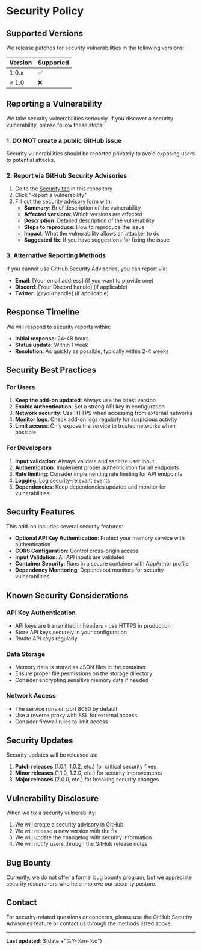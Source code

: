 # Security Policy

## Supported Versions

We release patches for security vulnerabilities in the following versions:

| Version | Supported          |
| ------- | ------------------ |
| 1.0.x   | :white_check_mark: |
| < 1.0   | :x:                |

## Reporting a Vulnerability

We take security vulnerabilities seriously. If you discover a security vulnerability, please follow these steps:

### 1. **DO NOT** create a public GitHub issue

Security vulnerabilities should be reported privately to avoid exposing users to potential attacks.

### 2. Report via GitHub Security Advisories

1. Go to the [Security tab](https://github.com/swingerman/ha-mcp-memory-addon/security) in this repository
2. Click "Report a vulnerability"
3. Fill out the security advisory form with:
   - **Summary**: Brief description of the vulnerability
   - **Affected versions**: Which versions are affected
   - **Description**: Detailed description of the vulnerability
   - **Steps to reproduce**: How to reproduce the issue
   - **Impact**: What the vulnerability allows an attacker to do
   - **Suggested fix**: If you have suggestions for fixing the issue

### 3. Alternative Reporting Methods

If you cannot use GitHub Security Advisories, you can report via:

- **Email**: [Your email address] (if you want to provide one)
- **Discord**: [Your Discord handle] (if applicable)
- **Twitter**: [@yourhandle] (if applicable)

## Response Timeline

We will respond to security reports within:

- **Initial response**: 24-48 hours
- **Status update**: Within 1 week
- **Resolution**: As quickly as possible, typically within 2-4 weeks

## Security Best Practices

### For Users

1. **Keep the add-on updated**: Always use the latest version
2. **Enable authentication**: Set a strong API key in configuration
3. **Network security**: Use HTTPS when accessing from external networks
4. **Monitor logs**: Check add-on logs regularly for suspicious activity
5. **Limit access**: Only expose the service to trusted networks when possible

### For Developers

1. **Input validation**: Always validate and sanitize user input
2. **Authentication**: Implement proper authentication for all endpoints
3. **Rate limiting**: Consider implementing rate limiting for API endpoints
4. **Logging**: Log security-relevant events
5. **Dependencies**: Keep dependencies updated and monitor for vulnerabilities

## Security Features

This add-on includes several security features:

- **Optional API Key Authentication**: Protect your memory service with authentication
- **CORS Configuration**: Control cross-origin access
- **Input Validation**: All API inputs are validated
- **Container Security**: Runs in a secure container with AppArmor profile
- **Dependency Monitoring**: Dependabot monitors for security vulnerabilities

## Known Security Considerations

### API Key Authentication

- API keys are transmitted in headers - use HTTPS in production
- Store API keys securely in your configuration
- Rotate API keys regularly

### Data Storage

- Memory data is stored as JSON files in the container
- Ensure proper file permissions on the storage directory
- Consider encrypting sensitive memory data if needed

### Network Access

- The service runs on port 8080 by default
- Use a reverse proxy with SSL for external access
- Consider firewall rules to limit access

## Security Updates

Security updates will be released as:

1. **Patch releases** (1.0.1, 1.0.2, etc.) for critical security fixes
2. **Minor releases** (1.1.0, 1.2.0, etc.) for security improvements
3. **Major releases** (2.0.0, etc.) for breaking security changes

## Vulnerability Disclosure

When we fix a security vulnerability:

1. We will create a security advisory in GitHub
2. We will release a new version with the fix
3. We will update the changelog with security information
4. We will notify users through the GitHub release notes

## Bug Bounty

Currently, we do not offer a formal bug bounty program, but we appreciate security researchers who help improve our security posture.

## Contact

For security-related questions or concerns, please use the GitHub Security Advisories feature or contact us through the methods listed above.

---

**Last updated**: $(date +"%Y-%m-%d")
